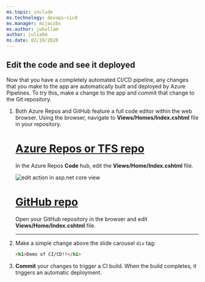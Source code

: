 ```yaml
---
ms.topic: include
ms.technology: devops-cicd
ms.manager: mijacobs
ms.author: jukullam
author: juliakm
ms.date: 02/19/2020
---
```


## Edit the code and see it deployed

Now that you have a completely automated CI/CD pipeline, any changes that you make to the app are automatically built and deployed by Azure Pipelines. To try this, make a change to the app and commit that change to the Git repository.

1.  Both Azure Repos and GitHub feature a full code editor within the web browser. Using the browser, navigate to **Views/Homes/Index.cshtml** file in your repository.

    # [Azure Repos or TFS repo](#tab/vsts)

    In the Azure Repos **Code** hub, edit the **Views/Home/Index.cshtml** file.

    ![edit action in asp.net core view](../media/aspnet-core-code-edit-action.png)

    # [GitHub repo](#tab/github)

    Open your GitHub repository in the browser and edit **Views/Home/Index.cshtml** file.

    ---

2.  Make a simple change above the slide carousel `div` tag:

    ```html
    <h1>Demo of CI/CD!!</h1>
    ```

3.  **Commit** your changes to trigger a CI build. When the build completes, it triggers an automatic deployment.

<!--
 ![change code in asp.net core view](../media/aspnet-core-code-change.png)
-->
